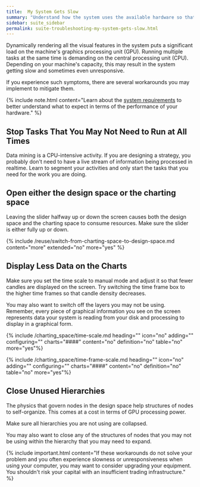 ```yaml
---
title:  My System Gets Slow
summary: "Understand how the system uses the available hardware so that you may implement workarounds and best practices."
sidebar: suite_sidebar
permalink: suite-troubleshooting-my-system-gets-slow.html
---
```


Dynamically rendering all the visual features in the system puts a significant load on the machine's graphics processing unit (GPU). Running multiple tasks at the same time is demanding on the central processing unit (CPU). Depending on your machine's capacity, this may result in the system getting slow and sometimes even unresponsive.

If you experience such symptoms, there are several workarounds you may implement to mitigate them.

{% include note.html content="Learn about the [system requirements](suite-system-requirements.html) to better understand what to expect in terms of the performance of your hardware." %}

## Stop Tasks That You May Not Need to Run at All Times

Data mining is a CPU-intensive activity. If you are designing a strategy, you probably don't need to have a live stream of information being processed in realtime. Learn to segment your activities and only start the tasks that you need for the work you are doing.

## Open either the design space or the charting space

Leaving the slider halfway up or down the screen causes both the design space and the charting space to consume resources. Make sure the slider is either fully up or down.

{% include /reuse/switch-from-charting-space-to-design-space.md content="more" extended="no" more="yes" %}

## Display Less Data on the Charts

Make sure you set the time scale to manual mode and adjust it so that fewer candles are displayed on the screen. Try switching the time frame box to the higher time frames so that candle density decreases.

You may also want to switch off the layers you may not be using. Remember, every piece of graphical information you see on the screen represents data your system is reading from your disk and processing to display in a graphical form.

{% include /charting_space/time-scale.md heading="" icon="no" adding="" configuring="" charts="####" content="no" definition="no" table="no" more="yes"%}

{% include /charting_space/time-frame-scale.md heading="" icon="no" adding="" configuring="" charts="####" content="no" definition="no" table="no" more="yes"%}

## Close Unused Hierarchies

The physics that govern nodes in the design space help structures of nodes to self-organize. This comes at a cost in terms of GPU processing power.

Make sure all hierarchies you are not using are collapsed.

You may also want to close any of the structures of nodes that you may not be using within the hierarchy that you may need to expand.

{% include important.html content="If these workarounds do not solve your problem and you often experience slowness or unresponsiveness when using your computer, you may want to consider upgrading your equipment. You shouldn't risk your capital with an insufficient trading infrastructure." %}